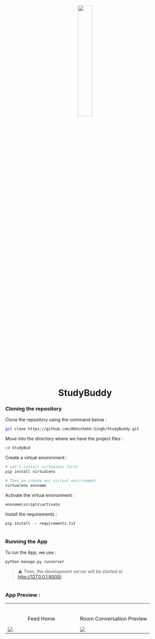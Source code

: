 <div align="center">
<img width="30%" src="https://user-images.githubusercontent.com/72341453/134747028-7e2d90cc-a92f-4f66-815e-54a0d50cca54.PNG">

# StudyBuddy
</div>

### Cloning the repository

 Clone the repository using the command below :
```bash
git clone https://github.com/Abhishekh-Singh/StudyBuddy.git

```

Move into the directory where we have the project files : 
```bash
cd StudyBud

```

Create a virtual environment :
```bash
# Let's install virtualenv first
pip install virtualenv

# Then we create our virtual environment
virtualenv envname

```

 Activate the virtual environment :
```bash
envname\scripts\activate

```

 Install the requirements :
```bash
pip install -r requirements.txt

```

#

### Running the App

To run the App, we use :
```bash
python manage.py runserver

```

> ⚠ Then, the development server will be started at http://127.0.0.1:8000/

#

### App Preview :

<table width="100%"> 
<tr>
<td width="50%">      
&nbsp; 
<br>
<p align="center">
  Feed Home
</p>
<img src="https://user-images.githubusercontent.com/56029486/213774111-8ae211c9-88fb-417b-a69c-8eb0e2630cfd.png">
</td> 
<td width="50%">
<br>
<p align="center">
  Room Conversation Preview
</p>
<img src="https://user-images.githubusercontent.com/56029486/213774082-c94adaa6-8960-446c-aaea-98beaf05cb93.png">  
</td>
</table>


